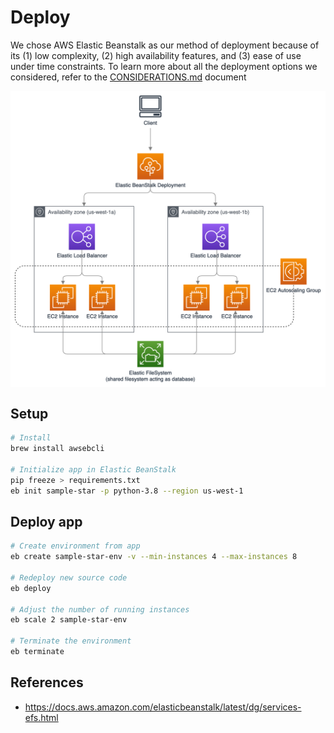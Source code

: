 # Deploy

We chose AWS Elastic Beanstalk as our method of deployment because of its (1) low complexity, (2) high availability features, and (3) ease of use under time constraints.
To learn more about all the deployment options we considered, refer to the [CONSIDERATIONS.md](./CONSIDERATIONS.md) document

<img src="./SampleStar-Architecture.png" alt="SampleStar Architecture" width="700" style="display:block; margin-left:auto; margin-right:auto"/>

<!-- ![SampleStar-Architecture.png](./SampleStar-Architecture.png) -->

## Setup

```bash
# Install
brew install awsebcli

# Initialize app in Elastic BeanStalk
pip freeze > requirements.txt
eb init sample-star -p python-3.8 --region us-west-1
```

## Deploy app

```bash
# Create environment from app
eb create sample-star-env -v --min-instances 4 --max-instances 8

# Redeploy new source code
eb deploy

# Adjust the number of running instances
eb scale 2 sample-star-env

# Terminate the environment
eb terminate
```

## References

- <https://docs.aws.amazon.com/elasticbeanstalk/latest/dg/services-efs.html>
